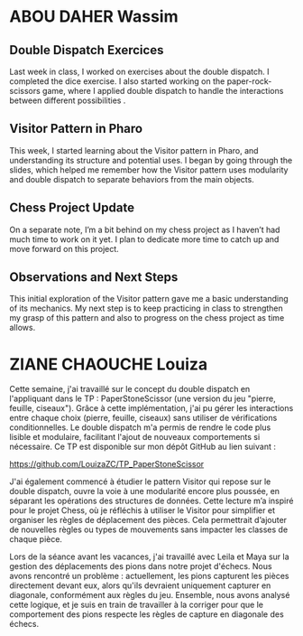 
# ABOU DAHER Wassim

## Double Dispatch Exercices 

Last week in class, I worked on exercises about the double dispatch. I completed the dice exercise. I also started working on the paper-rock-scissors game, where I applied double dispatch to handle the interactions between different possibilities .


## Visitor Pattern in Pharo  

This week, I started learning about the Visitor pattern in Pharo, and understanding its structure and potential uses. I began by going through the slides, which helped me remember how the Visitor pattern uses modularity and double dispatch to separate behaviors from the main objects. 

## Chess Project Update
On a separate note, I’m a bit behind on my chess project as I haven’t had much time to work on it yet. I plan to dedicate more time to catch up and move forward on this project.

## Observations and Next Steps
This initial exploration of the Visitor pattern gave me a basic understanding of its mechanics. My next step is to keep practicing in class to strengthen my grasp of this pattern and also to progress on the chess project as time allows.


# ZIANE CHAOUCHE Louiza

Cette semaine, j'ai travaillé sur le concept du double dispatch en l'appliquant dans le TP : PaperStoneScissor (une version du jeu "pierre, feuille, ciseaux"). Grâce à cette implémentation, j'ai pu gérer les interactions entre chaque choix (pierre, feuille, ciseaux) sans utiliser de vérifications conditionnelles. Le double dispatch m'a permis de rendre le code plus lisible et modulaire, facilitant l'ajout de nouveaux comportements si nécessaire.
Ce TP est disponible sur mon dépôt GitHub au lien suivant :

https://github.com/LouizaZC/TP_PaperStoneScissor

J'ai également commencé à étudier le pattern Visitor qui repose sur le double dispatch, ouvre la voie à une modularité encore plus poussée, en séparant les opérations des structures de données. Cette lecture m’a inspiré pour le projet Chess, où je réfléchis à utiliser le Visitor pour simplifier et organiser les règles de déplacement des pièces. Cela permettrait d’ajouter de nouvelles règles ou types de mouvements sans impacter les classes de chaque pièce.

Lors de la séance avant les vacances, j'ai travaillé avec Leila et Maya sur la gestion des déplacements des pions dans notre projet d'échecs. Nous avons rencontré un problème : actuellement, les pions capturent les pièces directement devant eux, alors qu'ils devraient uniquement capturer en diagonale, conformément aux règles du jeu. Ensemble, nous avons analysé cette logique, et je suis en train de travailler à la corriger pour que le comportement des pions respecte les règles de capture en diagonale des échecs.




